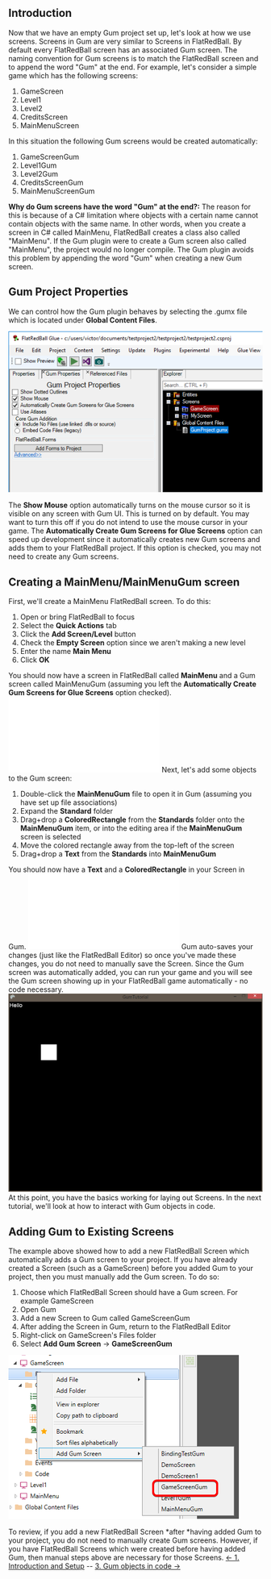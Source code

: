 ## Introduction

Now that we have an empty Gum project set up, let's look at how we use screens. Screens in Gum are very similar to Screens in FlatRedBall. By default every FlatRedBall screen has an associated Gum screen. The naming convention for Gum screens is to match the FlatRedBall screen and to append the word "Gum" at the end. For example, let's consider a simple game which has the following screens:

1.  GameScreen
2.  Level1
3.  Level2
4.  CreditsScreen
5.  MainMenuScreen

In this situation the following Gum screens would be created automatically:

1.  GameScreenGum
2.  Level1Gum
3.  Level2Gum
4.  CreditsScreenGum
5.  MainMenuScreenGum

**Why do Gum screens have the word "Gum" at the end?:** The reason for this is because of a C# limitation where objects with a certain name cannot contain objects with the same name. In other words, when you create a screen in C# called MainMenu, FlatRedBall creates a class also called "MainMenu". If the Gum plugin were to create a Gum screen also called "MainMenu", the project would no longer compile. The Gum plugin avoids this problem by appending the word "Gum" when creating a new Gum screen.

## Gum Project Properties

We can control how the Gum plugin behaves by selecting the .gumx file which is located under **Global Content Files**.

![](/media/2019-03-img_5c78b5c1b4f64.png)

The **Show Mouse** option automatically turns on the mouse cursor so it is visible on any screen with Gum UI. This is turned on by default. You may want to turn this off if you do not intend to use the mouse cursor in your game. The **Automatically Create Gum Screens for Glue Screens** option can speed up development since it automatically creates new Gum screens and adds them to your FlatRedBall project. If this option is checked, you may not need to create any Gum screens.

## Creating a MainMenu/MainMenuGum screen

First, we'll create a MainMenu FlatRedBall screen. To do this:

1.  Open or bring FlatRedBall to focus
2.  Select the **Quick Actions** tab
3.  Click the **Add Screen/Level** button
4.  Check the **Empty Screen** option since we aren't making a new level
5.  Enter the name **Main Menu**
6.  Click **OK**

You should now have a screen in FlatRedBall called **MainMenu** and a Gum screen called MainMenuGum (assuming you left the **Automatically Create Gum Screens for Glue Screens** option checked). [![](/wp-content/uploads/2016/01/2021_March_07_074750.gif.md)](/wp-content/uploads/2016/01/2021_March_07_074750.gif.md) Next, let's add some objects to the Gum screen:

1.  Double-click the **MainMenuGum** file to open it in Gum (assuming you have set up file associations)
2.  Expand the **Standard** folder
3.  Drag+drop a **ColoredRectangle** from the **Standards** folder onto the **MainMenuGum** item, or into the editing area if the **MainMenuGum** screen is selected
4.  Move the colored rectangle away from the top-left of the screen
5.  Drag+drop a **Text** from the **Standards** into **MainMenuGum**

You should now have a **Text** and a **ColoredRectangle** in your Screen in Gum. [![](/wp-content/uploads/2016/01/2021_March_07_072857.gif.md)](/wp-content/uploads/2016/01/2021_March_07_072857.gif.md) Gum auto-saves your changes (just like the FlatRedBall Editor) so once you've made these changes, you do not need to manually save the Screen. Since the Gum screen was automatically added, you can run your game and you will see the Gum screen showing up in your FlatRedBall game automatically - no code necessary. ![GumInFrb1.PNG](/media/migrated_media-GumInFrb1.PNG) At this point, you have the basics working for laying out Screens. In the next tutorial, we'll look at how to interact with Gum objects in code.

## Adding Gum to Existing Screens

The example above showed how to add a new FlatRedBall Screen which automatically adds a Gum screen to your project. If you have already created a Screen (such as a GameScreen) before you added Gum to your project, then you must manually add the Gum screen. To do so:

1.  Choose which FlatRedBall Screen should have a Gum screen. For example GameScreen
2.  Open Gum
3.  Add a new Screen to Gum called GameScreenGum
4.  After adding the Screen in Gum, return to the FlatRedBall Editor
5.  Right-click on GameScreen's Files folder
6.  Select **Add Gum Screen** -\> **GameScreenGum**

![](/media/2023-05-img_646f4adbedd07.png)

To review, if you add a new FlatRedBall Screen *after *having added Gum to your project, you do not need to manually create Gum screens. However, if you have FlatRedBall Screens which were created before having added Gum, then manual steps above are necessary for those Screens. [\<- 1. Introduction and Setup](/documentation/tools/gum/gum-tutorials/tutorials-gum-introduction-and-setup/.md) -- [3. Gum objects in code -\>](/documentation/tools/gum/gum-tutorials/tutorials-gum-gum-objects-in-code/.md)
